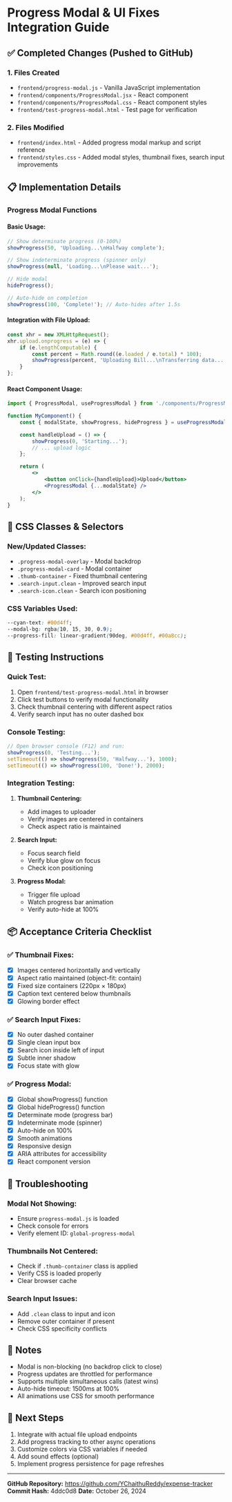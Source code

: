 # Progress Modal & UI Fixes Integration Guide

## ✅ Completed Changes (Pushed to GitHub)

### 1. Files Created
- `frontend/progress-modal.js` - Vanilla JavaScript implementation
- `frontend/components/ProgressModal.jsx` - React component
- `frontend/components/ProgressModal.css` - React component styles
- `frontend/test-progress-modal.html` - Test page for verification

### 2. Files Modified
- `frontend/index.html` - Added progress modal markup and script reference
- `frontend/styles.css` - Added modal styles, thumbnail fixes, search input improvements

## 📋 Implementation Details

### Progress Modal Functions

#### Basic Usage:
```javascript
// Show determinate progress (0-100%)
showProgress(50, 'Uploading...\nHalfway complete');

// Show indeterminate progress (spinner only)
showProgress(null, 'Loading...\nPlease wait...');

// Hide modal
hideProgress();

// Auto-hide on completion
showProgress(100, 'Complete!'); // Auto-hides after 1.5s
```

#### Integration with File Upload:
```javascript
const xhr = new XMLHttpRequest();
xhr.upload.onprogress = (e) => {
    if (e.lengthComputable) {
        const percent = Math.round((e.loaded / e.total) * 100);
        showProgress(percent, 'Uploading Bill...\nTransferring data...');
    }
};
```

#### React Component Usage:
```jsx
import { ProgressModal, useProgressModal } from './components/ProgressModal';

function MyComponent() {
    const { modalState, showProgress, hideProgress } = useProgressModal();

    const handleUpload = () => {
        showProgress(0, 'Starting...');
        // ... upload logic
    };

    return (
        <>
            <button onClick={handleUpload}>Upload</button>
            <ProgressModal {...modalState} />
        </>
    );
}
```

## 🎨 CSS Classes & Selectors

### New/Updated Classes:
- `.progress-modal-overlay` - Modal backdrop
- `.progress-modal-card` - Modal container
- `.thumb-container` - Fixed thumbnail centering
- `.search-input.clean` - Improved search input
- `.search-icon.clean` - Search icon positioning

### CSS Variables Used:
```css
--cyan-text: #00d4ff;
--modal-bg: rgba(10, 15, 30, 0.9);
--progress-fill: linear-gradient(90deg, #00d4ff, #00a8cc);
```

## 🧪 Testing Instructions

### Quick Test:
1. Open `frontend/test-progress-modal.html` in browser
2. Click test buttons to verify modal functionality
3. Check thumbnail centering with different aspect ratios
4. Verify search input has no outer dashed box

### Console Testing:
```javascript
// Open browser console (F12) and run:
showProgress(0, 'Testing...');
setTimeout(() => showProgress(50, 'Halfway...'), 1000);
setTimeout(() => showProgress(100, 'Done!'), 2000);
```

### Integration Testing:
1. **Thumbnail Centering:**
   - Add images to uploader
   - Verify images are centered in containers
   - Check aspect ratio is maintained

2. **Search Input:**
   - Focus search field
   - Verify blue glow on focus
   - Check icon positioning

3. **Progress Modal:**
   - Trigger file upload
   - Watch progress bar animation
   - Verify auto-hide at 100%

## 📦 Acceptance Criteria Checklist

### ✅ Thumbnail Fixes:
- [x] Images centered horizontally and vertically
- [x] Aspect ratio maintained (object-fit: contain)
- [x] Fixed size containers (220px × 180px)
- [x] Caption text centered below thumbnails
- [x] Glowing border effect

### ✅ Search Input Fixes:
- [x] No outer dashed container
- [x] Single clean input box
- [x] Search icon inside left of input
- [x] Subtle inner shadow
- [x] Focus state with glow

### ✅ Progress Modal:
- [x] Global showProgress() function
- [x] Global hideProgress() function
- [x] Determinate mode (progress bar)
- [x] Indeterminate mode (spinner)
- [x] Auto-hide on 100%
- [x] Smooth animations
- [x] Responsive design
- [x] ARIA attributes for accessibility
- [x] React component version

## 🔧 Troubleshooting

### Modal Not Showing:
- Ensure `progress-modal.js` is loaded
- Check console for errors
- Verify element ID: `global-progress-modal`

### Thumbnails Not Centered:
- Check if `.thumb-container` class is applied
- Verify CSS is loaded properly
- Clear browser cache

### Search Input Issues:
- Add `.clean` class to input and icon
- Remove outer container if present
- Check CSS specificity conflicts

## 📝 Notes

- Modal is non-blocking (no backdrop click to close)
- Progress updates are throttled for performance
- Supports multiple simultaneous calls (latest wins)
- Auto-hide timeout: 1500ms at 100%
- All animations use CSS for smooth performance

## 🚀 Next Steps

1. Integrate with actual file upload endpoints
2. Add progress tracking to other async operations
3. Customize colors via CSS variables if needed
4. Add sound effects (optional)
5. Implement progress persistence for page refreshes

---

**GitHub Repository:** https://github.com/YChaithuReddy/expense-tracker
**Commit Hash:** 4ddc0d8
**Date:** October 26, 2024